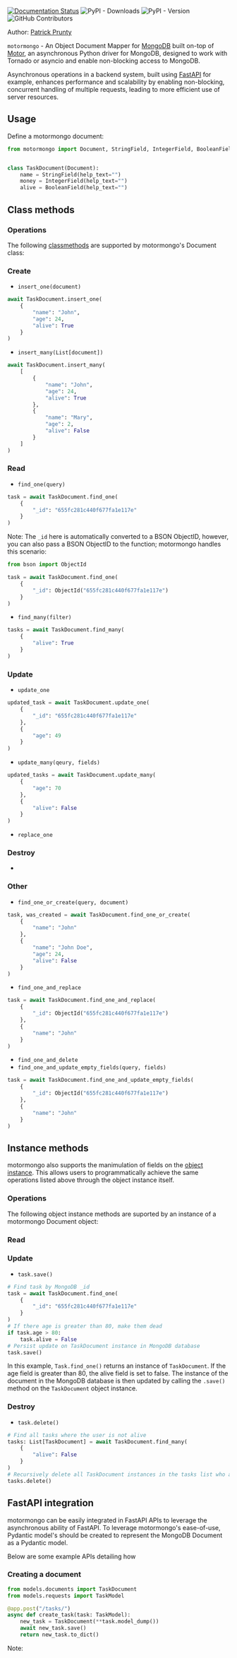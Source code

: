 [![Documentation Status](https://readthedocs.org/projects/pprunty-shapeshifter/badge/?version=latest)](https://pprunty-shapeshifter.readthedocs.io/en/latest/?badge=latest)
![PyPI - Downloads](https://img.shields.io/pypi/dm/requests)
![PyPI - Version](https://img.shields.io/pypi/v/requests)
![GitHub Contributors](https://img.shields.io/github/contributors/pprunty/shapeshifter.svg)

Author: [Patrick Prunty]()

`motormongo` - An Object Document Mapper
for [MongoDB]() built on-top of [Motor](), an asynchronous Python driver for MongoDB, designed to work with Tornado or asyncio
and enable non-blocking access to MongoDB.

Asynchronous operations in a backend system, built using [FastAPI]() for
example, enhances performance and scalability by enabling non-blocking, concurrent handling of multiple requests, leading to
more efficient use of server resources.

## Usage

Define a motormongo document:

```python
from motormongo import Document, StringField, IntegerField, BooleanField


class TaskDocument(Document):
    name = StringField(help_text="")
    money = IntegerField(help_text="")
    alive = BooleanField(help_text="")
```


## Class methods

### Operations

The following [classmethods]() are supported by motormongo's Document class:

### Create

* `insert_one(document)`

```python
await TaskDocument.insert_one(
    {
        "name": "John",
        "age": 24, 
        "alive": True
    }
)
```

* `insert_many(List[document])`
```python
await TaskDocument.insert_many(
    [
        {
            "name": "John",
            "age": 24,
            "alive": True
        },
        {
            "name": "Mary",
            "age": 2,
            "alive": False
        }
    ]
)
```

### Read

* `find_one(query)`
```python
task = await TaskDocument.find_one(
    {
        "_id": "655fc281c440f677fa1e117e"
    }
)
```
Note: The `_id` here is automatically converted to a BSON ObjectID, however, you can also pass a BSON ObjectID to the
function; motormongo handles this scenario:
```python
from bson import ObjectId

task = await TaskDocument.find_one(
    {
        "_id": ObjectId("655fc281c440f677fa1e117e")
    }
)
```

* `find_many(filter)`
```python
tasks = await TaskDocument.find_many(
    {
        "alive": True
    }
)
```

### Update

* `update_one`
```python
updated_task = await TaskDocument.update_one(
    {
        "_id": "655fc281c440f677fa1e117e"
    },
    {
        "age": 49
    }
)
```
* `update_many(qeury, fields)`
```python
updated_tasks = await TaskDocument.update_many(
    {
        "age": 70
    },
    {
        "alive": False
    }
)
```
* `replace_one`

### Destroy

* 

### Other

* `find_one_or_create(query, document)`
```python
task, was_created = await TaskDocument.find_one_or_create(
    {
        "name": "John"
    },
    {
        "name": "John Doe",
        "age": 24,
        "alive": False
    }
)
```
* `find_one_and_replace`
```python
task = await TaskDocument.find_one_and_replace(
    {
        "_id": ObjectId("655fc281c440f677fa1e117e")
    },
    {
        "name": "John"
    }
)
```
* `find_one_and_delete`
* `find_one_and_update_empty_fields(query, fields)`
```python
task = await TaskDocument.find_one_and_update_empty_fields(
    {
        "_id": ObjectId("655fc281c440f677fa1e117e")
    },
    {
        "name": "John"
    }
)
```

## Instance methods

motormongo also supports the manimulation of fields on the [object instance](). This allows
users to programmatically achieve the same operations listed above through the object instance
itself.

### Operations

 The following object instance methods are
suported by an instance of a motormongo Document object:


### Read

[//]: # (* `.count&#40;&#41;`)

[//]: # (```python)

[//]: # (# Find all tasks where the user is not alive)

[//]: # (tasks: List[TaskDocument] = await TaskDocument.find_many&#40;)

[//]: # (    {)

[//]: # (        "alive": False)

[//]: # (    })

[//]: # (&#41;)

[//]: # (# Recursively delete all TaskDocument instances in the tasks list who are not alive)

[//]: # (if tasks.count&#40;&#41; > 10:)

[//]: # (    # Do something logical)

[//]: # (```)

### Update

* `task.save()`

```python
# Find task by MongoDB _id
task = await TaskDocument.find_one(
    {
        "_id": "655fc281c440f677fa1e117e"
    }
)
# If there age is greater than 80, make them dead
if task.age > 80:
    task.alive = False
# Persist update on TaskDocument instance in MongoDB database
task.save()
```
In this example, `Task.find_one()` returns an instance of `TaskDocument`. If the age field
is greater than 80, the alive field is set to false. The instance of the document in the MongoDB
database is then updated by calling the `.save()` method on the `TaskDocument` object instance.

### Destroy

* `task.delete()`

```python
# Find all tasks where the user is not alive
tasks: List[TaskDocument] = await TaskDocument.find_many(
    {
        "alive": False
    }
)
# Recursively delete all TaskDocument instances in the tasks list who are not alive
tasks.delete()
```


## FastAPI integration

motormongo can be easily integrated in FastAPI APIs to leverage the asynchronous ability of 
FastAPI. To leverage motormongo's ease-of-use, Pydantic model's should be created to represent the MongoDB
Document as a Pydantic model.

Below are some example APIs detailing how 

### Creating a document

```python
from models.documents import TaskDocument
from models.requests import TaskModel

@app.post("/tasks/")
async def create_task(task: TaskModel):
    new_task = TaskDocument(**task.model_dump())
    await new_task.save()
    return new_task.to_dict()
```

Note: 